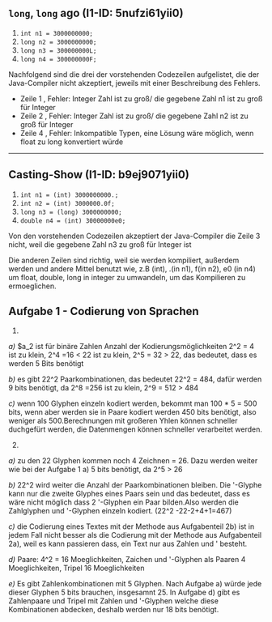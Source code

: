 ## `long`, `long` ago (I1-ID: 5nufzi61yii0)

1. `int n1 = 3000000000;`
2. `long n2 = 3000000000;`
3. `long n3 = 300000000L;`
4. `long n4 = 300000000F;`

Nachfolgend sind die drei der vorstehenden Codezeilen aufgelistet,
die der Java-Compiler nicht akzeptiert,
jeweils mit einer Beschreibung des Fehlers.

* Zeile 1 , Fehler: Integer Zahl ist zu groß/ die gegebene Zahl n1 ist zu groß für Integer 
* Zeile 2 , Fehler: Integer Zahl ist zu groß/ die gegebene Zahl n2 ist zu groß für Integer 
* Zeile 4 , Fehler: Inkompatible Typen, eine Lösung wäre möglich, wenn float zu long konvertiert würde

---

## Casting-Show (I1-ID: b9ej9071yii0)

1. `int n1 = (int) 3000000000.;`
2. `int n2 = (int) 3000000.0f;`
3. `long n3 = (long) 3000000000;`
4. `double n4 = (int) 30000000e0;`

Von den vorstehenden Codezeilen akzeptiert der Java-Compiler die Zeile 3 nicht, weil die gegebene Zahl n3 zu groß für Integer ist

Die anderen Zeilen sind richtig, weil sie werden kompiliert, außerdem werden und andere Mittel benutzt wie, z.B (int), .(in n1), f(in n2), e0 (in n4) um float, double, long in integer zu umwandeln, um das Kompilieren zu ermoeglichen.











## Aufgabe 1 - Codierung von Sprachen

1. 
 *a)* $a_2 ist für binäre Zahlen Anzahl der Kodierungsmöglichkeiten
      2^2 = 4 ist zu klein, 2^4 =16 < 22 ist zu klein, 2^5 = 32 > 22, das bedeutet, dass es werden 5 Bits benötigt
    
 *b)* es gibt 22^2 Paarkombinationen, das bedeutet 22^2 = 484, dafür werden 9 bits benötigt, da 2^8 =256 ist zu klein, 2^9 = 512 > 484
 
 *c)* wenn 100 Glyphen einzeln kodiert werden, bekommt man 100 * 5 = 500 bits, wenn aber werden sie in Paare kodiert werden 450 bits benötigt, also weniger als             500.Berechnungen mit großeren Yhlen können schneller duchgefürt werden, die Datenmengen können schneller verarbeitet werden.
 
 
 2.
 *a)* zu den 22 Glyphen kommen noch 4 Zeichnen = 26. Dazu werden weiter wie bei der Aufgabe 1 a) 5 bits benötigt, da 2^5 > 26
 
 *b)* 22^2 wird weiter die Anzahl der Paarkombinationen bleiben. Die '-Glyphe kann nur die zweite Glyphes eines Paars sein und das bedeutet, dass es wäre nicht möglich dass 2 '-Glyphen ein Paar bilden.Also werden die Zahlglyphen und '-Glyphen einzeln kodiert. (22^2 -22-2+4+1=467)
 
 *c)* die Codierung eines Textes mit der Methode aus Aufgabenteil 2b) ist in jedem Fall nicht besser als die Codierung mit der Methode aus
Aufgabenteil 2a), weil es kann passieren dass, ein Text nur aus Zahlen und ' besteht. 

 *d)*  Paare: 4^2 = 16 Moeglichkeiten, Zaichen und '-Glyphen als Paaren 4 Moeglichkeiten,  Tripel 16  Moeglichkeiten

 *e)* Es gibt Zahlenkombinationen mit 5 Glyphen. Nach Aufgabe a) würde jede dieser Glyphen 5 bits brauchen, insgesamnt 25. In Aufgabe d) gibt es Zahlenpaare und Tripel mit Zahlen und '-Glyphen welche diese Kombinationen abdecken, deshalb werden nur 18 bits benötigt.

